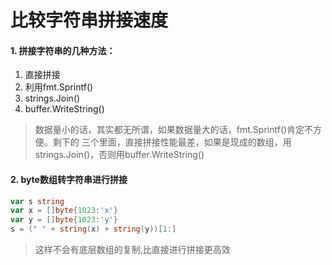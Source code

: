 # 比较字符串拼接速度

#### 1. 拼接字符串的几种方法：
1. 直接拼接
2. 利用fmt.Sprintf()
3. strings.Join()
3. buffer.WriteString()

> 数据量小的话，其实都无所谓，如果数据量大的话，fmt.Sprintf()肯定不方便。剩下的
三个里面，直接拼接性能最差，如果是现成的数组，用strings.Join()，否则用buffer.WriteString()

#### 2. byte数组转字符串进行拼接
```go
var s string
var x = []byte{1023:'x'}
var y = []byte{1023:'y'}
s = (" " + string(x) + string(y))[1:]
```
> 这样不会有底层数组的复制,比直接进行拼接更高效
